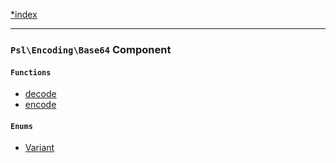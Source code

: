 <!--
    This markdown file was generated using `docs/documenter.php`.

    Any edits to it will likely be lost.
-->

[*index](./../README.md)

---

### `Psl\Encoding\Base64` Component

#### `Functions`

- [decode](./../../src/Psl/Encoding/Base64/decode.php#L18)
- [encode](./../../src/Psl/Encoding/Base64/encode.php#L12)

#### `Enums`

- [Variant](./../../src/Psl/Encoding/Base64/Variant.php#L12)


